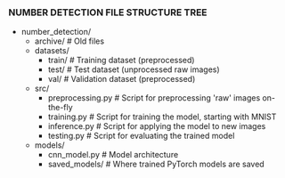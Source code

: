 ### NUMBER DETECTION FILE STRUCTURE TREE

- number_detection/
  - archive/              # Old files
  - datasets/
    - train/              # Training dataset (preprocessed)
    - test/               # Test dataset (unprocessed raw images)
    - val/                # Validation dataset (preprocessed)
  - src/
    - preprocessing.py    # Script for preprocessing 'raw' images on-the-fly
    - training.py         # Script for training the model, starting with MNIST
    - inference.py        # Script for applying the model to new images
    - testing.py          # Script for evaluating the trained model
  - models/
    - cnn_model.py        # Model architecture
    - saved_models/       # Where trained PyTorch models are saved